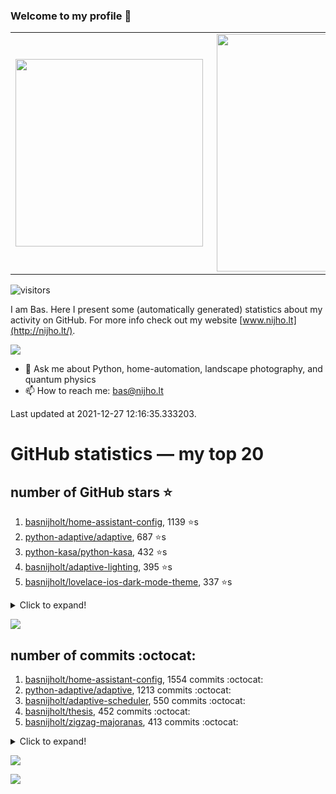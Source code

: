 ### Welcome to my profile 👋

<center>
  <table>
    <tr>
        <td><img width="300px" align="left" src="https://github-readme-stats.vercel.app/api/top-langs/?username=basnijholt&hide=TeX,Jupyter%20Notebook&layout=compact&theme=radical" /></td>
        <td><img align='right' src="https://github-readme-stats.vercel.app/api?username=basnijholt&show_icons=true&theme=radical" width="380"></td>
    </tr>
  </table>
</center>

![visitors](https://visitor-badge.glitch.me/badge?page_id=basnijholt.visitor-badge)

I am Bas. Here I present some (automatically generated) statistics about my activity on GitHub. For more info check out my website [www.nijho.lt](http://nijho.lt/).

![](https://www.nijho.lt/authors/admin/avatar_hu9e60e4b9bc120dfb6a666009f2878da6_182107_250x250_fill_q90_lanczos_center.jpg)

- 💬 Ask me about Python, home-automation, landscape photography, and quantum physics
- 📫 How to reach me: bas@nijho.lt

Last updated at 2021-12-27 12:16:35.333203.

# GitHub statistics — my top 20

## number of GitHub stars ⭐️

1. [basnijholt/home-assistant-config](https://github.com/basnijholt/home-assistant-config/), 1139 ⭐️s
2. [python-adaptive/adaptive](https://github.com/python-adaptive/adaptive/), 687 ⭐️s
3. [python-kasa/python-kasa](https://github.com/python-kasa/python-kasa/), 432 ⭐️s
4. [basnijholt/adaptive-lighting](https://github.com/basnijholt/adaptive-lighting/), 395 ⭐️s
5. [basnijholt/lovelace-ios-dark-mode-theme](https://github.com/basnijholt/lovelace-ios-dark-mode-theme/), 337 ⭐️s
<details><summary>Click to expand!</summary>

6. [basnijholt/miflora](https://github.com/basnijholt/miflora/), 327 ⭐️s
7. [basnijholt/lovelace-ios-themes](https://github.com/basnijholt/lovelace-ios-themes/), 269 ⭐️s
8. [topocm/topocm_content](https://github.com/topocm/topocm_content/), 187 ⭐️s
9. [basnijholt/home-assistant-macbook-touch-bar](https://github.com/basnijholt/home-assistant-macbook-touch-bar/), 77 ⭐️s
10. [kwant-project/kwant](https://github.com/kwant-project/kwant/), 54 ⭐️s
11. [basnijholt/aiokef](https://github.com/basnijholt/aiokef/), 24 ⭐️s
12. [basnijholt/thesis-cover](https://github.com/basnijholt/thesis-cover/), 19 ⭐️s
13. [basnijholt/instacron](https://github.com/basnijholt/instacron/), 17 ⭐️s
14. [basnijholt/adaptive-scheduler](https://github.com/basnijholt/adaptive-scheduler/), 12 ⭐️s
15. [basnijholt/addon-otmonitor](https://github.com/basnijholt/addon-otmonitor/), 10 ⭐️s
16. [basnijholt/lovelace-ios-light-mode-theme](https://github.com/basnijholt/lovelace-ios-light-mode-theme/), 9 ⭐️s
17. [basnijholt/crypto-tracker](https://github.com/basnijholt/crypto-tracker/), 8 ⭐️s
18. [basnijholt/iOSMessageExport](https://github.com/basnijholt/iOSMessageExport/), 8 ⭐️s
19. [basnijholt/thesis](https://github.com/basnijholt/thesis/), 8 ⭐️s
20. [kwant-project/kwant-tutorial-2016](https://github.com/kwant-project/kwant-tutorial-2016/), 8 ⭐️s

</details>

![](https://github.com/basnijholt/basnijholt/raw/master/stars_over_time.png)

## number of commits :octocat:

1. [basnijholt/home-assistant-config](https://github.com/basnijholt/home-assistant-config/), 1554 commits :octocat:
2. [python-adaptive/adaptive](https://github.com/python-adaptive/adaptive/), 1213 commits :octocat:
3. [basnijholt/adaptive-scheduler](https://github.com/basnijholt/adaptive-scheduler/), 550 commits :octocat:
4. [basnijholt/thesis](https://github.com/basnijholt/thesis/), 452 commits :octocat:
5. [basnijholt/zigzag-majoranas](https://github.com/basnijholt/zigzag-majoranas/), 413 commits :octocat:
<details><summary>Click to expand!</summary>

6. [topocm/topocm_content](https://github.com/topocm/topocm_content/), 304 commits :octocat:
7. [basnijholt/aiokef](https://github.com/basnijholt/aiokef/), 267 commits :octocat:
8. [basnijholt/adaptive-lighting](https://github.com/basnijholt/adaptive-lighting/), 259 commits :octocat:
9. [conda-forge/staged-recipes](https://github.com/conda-forge/staged-recipes/), 228 commits :octocat:
10. [basnijholt/crypto-tracker](https://github.com/basnijholt/crypto-tracker/), 205 commits :octocat:
11. [python-adaptive/paper](https://github.com/python-adaptive/paper/), 198 commits :octocat:
12. [ohld/igbot](https://github.com/ohld/igbot/), 191 commits :octocat:
13. [home-assistant/core](https://github.com/home-assistant/core/), 191 commits :octocat:
14. [basnijholt/spin-orbit-nanowires](https://github.com/basnijholt/spin-orbit-nanowires/), 189 commits :octocat:
15. [basnijholt/media_player.kef](https://github.com/basnijholt/media_player.kef/), 157 commits :octocat:
16. [basnijholt/hpc05](https://github.com/basnijholt/hpc05/), 152 commits :octocat:
17. [basnijholt/lovelace-ios-themes](https://github.com/basnijholt/lovelace-ios-themes/), 145 commits :octocat:
18. [basnijholt/nijho.lt](https://github.com/basnijholt/nijho.lt/), 143 commits :octocat:
19. [basnijholt/instacron](https://github.com/basnijholt/instacron/), 115 commits :octocat:
20. [QCoDeS/Qcodes](https://github.com/QCoDeS/Qcodes/), 109 commits :octocat:

</details>

![](https://github.com/basnijholt/basnijholt/raw/master/commits_per_hour.png)

![](https://github.com/basnijholt/basnijholt/raw/master/commits_per_weekday.png)

